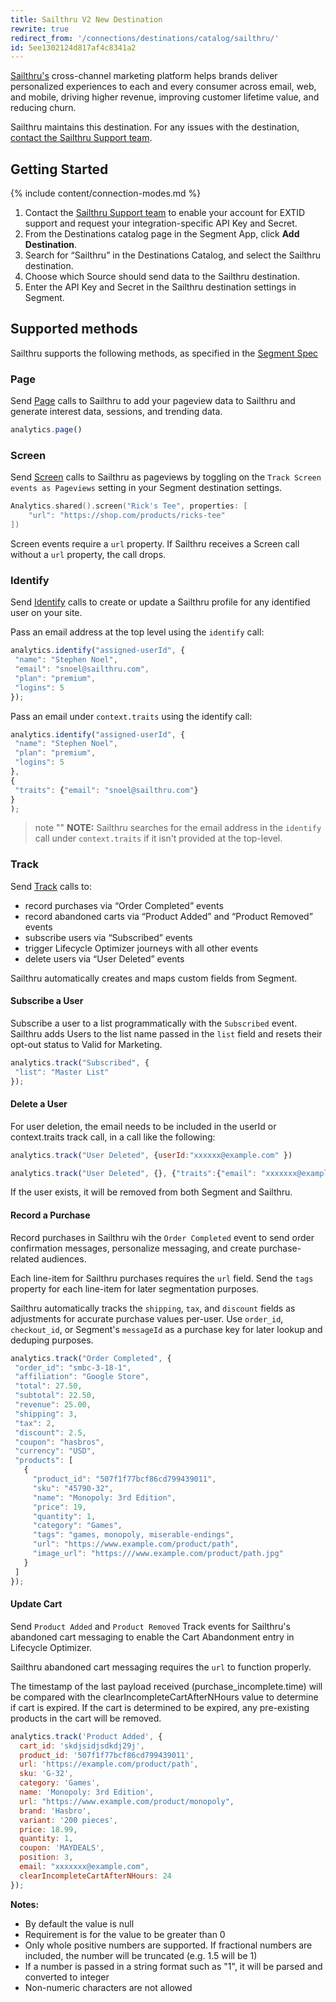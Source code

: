 ```yaml
---
title: Sailthru V2 New Destination
rewrite: true
redirect_from: '/connections/destinations/catalog/sailthru/'
id: 5ee1302124d817af4c8341a2
---
```

[Sailthru's](https://www.sailthru.com/?utm_source=segmentio&utm_medium=docs&utm_campaign=partners) cross-channel marketing platform helps brands deliver personalized experiences to each and every consumer across email, web, and mobile, driving higher revenue, improving customer lifetime value, and reducing churn.

Sailthru maintains this destination. For any issues with the destination, [contact the Sailthru Support team](mailto:support@sailthru.com).


## Getting Started

{% include content/connection-modes.md %}

1. Contact the [Sailthru Support team](mailto:support@sailthru.com) to enable your account for EXTID support and request your integration-specific API Key and Secret.
2. From the Destinations catalog page in the Segment App, click **Add Destination**.
3. Search for “Sailthru” in the Destinations Catalog, and select the Sailthru destination.
4. Choose which Source should send data to the Sailthru destination.
5. Enter the API Key and Secret in the Sailthru destination settings in Segment.


## Supported methods

Sailthru supports the following methods, as specified in the [Segment Spec](/docs/connections/spec)

### Page

Send [Page](/docs/connections/spec/page) calls to Sailthru to add your pageview data to Sailthru and generate interest data, sessions, and trending data.

```js
analytics.page()
```

### Screen

Send [Screen](/docs/connections/spec/screen) calls to Sailthru as pageviews by toggling on the `Track Screen events as Pageviews` setting in your Segment destination settings.

```swift
Analytics.shared().screen("Rick's Tee", properties: [
    "url": "https://shop.com/products/ricks-tee"
])
```

Screen events require a `url` property. If Sailthru receives a Screen call without a `url` property, the call drops.

### Identify

Send [Identify](/docs/connections/spec/identify) calls to create or update a Sailthru profile for any identified user on your site.

Pass an email address at the top level using the `identify` call:
```js
analytics.identify("assigned-userId", {
 "name": "Stephen Noel",
 "email": "snoel@sailthru.com",
 "plan": "premium",
 "logins": 5
});
```

Pass an email under `context.traits` using the identify call:
```js
analytics.identify("assigned-userId", {
 "name": "Stephen Noel",
 "plan": "premium",
 "logins": 5
},
{
 "traits": {"email": "snoel@sailthru.com"}
}
);
```

> note ""
> **NOTE:** Sailthru searches for the email address in the `identify` call under `context.traits` if it isn't provided at the top-level.

### Track

Send [Track](/docs/connections/spec/track) calls to:

* record purchases via “Order Completed” events
* record abandoned carts via “Product Added” and “Product Removed” events
* subscribe users via “Subscribed” events
* trigger Lifecycle Optimizer journeys with all other events
* delete users via “User Deleted” events

Sailthru automatically creates and maps custom fields from Segment.

#### Subscribe a User

Subscribe a user to a list programmatically with the `Subscribed` event. Sailthru adds Users to the list name passed in the `list` field and resets their opt-out status to Valid for Marketing.

```js
analytics.track("Subscribed", {
 "list": "Master List"
});
```

#### Delete a User

For user deletion, the email needs to be included in the userId or context.traits track call, in a call like the following:

```js
analytics.track("User Deleted", {userId:"xxxxxx@example.com" })
```

```js
analytics.track("User Deleted", {}, {"traits":{"email": "xxxxxxx@example.com"}})
```

If the user exists, it will be removed from both Segment and Sailthru.

#### Record  a Purchase

Record purchases in Sailthru wih the `Order Completed` event to send order confirmation messages, personalize messaging, and create purchase-related audiences.

Each line-item for Sailthru purchases requires the `url` field. Send the `tags` property for each line-item for later segmentation purposes.

Sailthru automatically tracks the `shipping`, `tax`, and `discount` fields as adjustments for accurate purchase values per-user. Use `order_id`, `checkout_id`, or Segment's `messageId` as a purchase key for later lookup and deduping purposes.

```js
analytics.track("Order Completed", {
 "order_id": "smbc-3-18-1",
 "affiliation": "Google Store",
 "total": 27.50,
 "subtotal": 22.50,
 "revenue": 25.00,
 "shipping": 3,
 "tax": 2,
 "discount": 2.5,
 "coupon": "hasbros",
 "currency": "USD",
 "products": [
   {
     "product_id": "507f1f77bcf86cd799439011",
     "sku": "45790-32",
     "name": "Monopoly: 3rd Edition",
     "price": 19,
     "quantity": 1,
     "category": "Games",
     "tags": "games, monopoly, miserable-endings",
     "url": "https://www.example.com/product/path",
     "image_url": "https:///www.example.com/product/path.jpg"
   }
 ]
});

```

#### Update Cart
Send `Product Added` and `Product Removed` Track events for Sailthru's abandoned cart messaging to enable the Cart Abandonment entry in Lifecycle Optimizer.

Sailthru abandoned cart messaging requires the `url` to function properly.

The timestamp of the last payload received (purchase_incomplete.time) will be compared with the clearIncompleteCartAfterNHours value to determine if cart is expired. If the cart is determined to be expired, any pre-existing products in the cart will be removed.

```js
analytics.track('Product Added', {
  cart_id: 'skdjsidjsdkdj29j',
  product_id: '507f1f77bcf86cd799439011',
  url: 'https://example.com/product/path',
  sku: 'G-32',
  category: 'Games',
  name: 'Monopoly: 3rd Edition',
  url: "https://www.example.com/product/monopoly",
  brand: 'Hasbro',
  variant: '200 pieces',
  price: 18.99,
  quantity: 1,
  coupon: 'MAYDEALS',
  position: 3,
  email: "xxxxxxx@example.com",
  clearIncompleteCartAfterNHours: 24
});
```

**Notes:**
* By default the value is null
* Requirement is for the value to be greater than 0
* Only whole positive numbers are supported. If fractional numbers are included, the number will be truncated (e.g. 1.5 will be 1)
* If a number is passed in a string format such as "1", it will be parsed and converted to integer
* Non-numeric characters are not allowed

